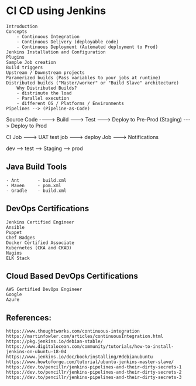 
# CI CD using Jenkins

    Introduction
    Concepts
        - Continuous Integration
        - Continuous Delivery (deployable code)
        - Continuous Deployment (Automated deployment to Prod)
    Jenkins Installation and Configuration
    Plugins
    Sample Job creation
    Build triggers
    Upstream / Downstream projects
    Paramerized builds (Pass variables to your jobs at runtime)
    Distributed builds ("Master/worker" or "Build Slave" architecture)
        Why Distributed Builds?
        - distrinute the load
        - Parallel execution
        - different OS / Platforms / Environments
    Pipelines --> (Pipeline-as-Code)



Source Code ----> Build ---> Test ---> Deploy to Pre-Prod (Staging) ---> Deploy to Prod

CI Job ---> UAT test job ---> deploy Job ---> Notifications

dev --> test --> Staging --> prod

## Java Build Tools
    - Ant       - build.xml
    - Maven     - pom.xml
    - Gradle    - build.xml



## DevOps Certifications

    Jenkins Certified Engineer
    Ansible
    Puppet
    Chef Badges
    Docker Certified Associate
    Kubernetes (CKA and CKAD)
    Nagios
    ELK Stack

## Cloud Based DevOps Certifications

    AWS Certified DevOps Engineer
    Google
    Azure



## References:
    https://www.thoughtworks.com/continuous-integration
    https://martinfowler.com/articles/continuousIntegration.html
    https://pkg.jenkins.io/debian-stable/
    https://www.digitalocean.com/community/tutorials/how-to-install-jenkins-on-ubuntu-18-04
    https://www.jenkins.io/doc/book/installing/#debianubuntu
    https://www.howtoforge.com/tutorial/ubuntu-jenkins-master-slave/
    https://dev.to/pencillr/jenkins-pipelines-and-their-dirty-secrets-1
    https://dev.to/pencillr/jenkins-pipelines-and-their-dirty-secrets-2
    https://dev.to/pencillr/jenkins-pipelines-and-their-dirty-secrets-3

